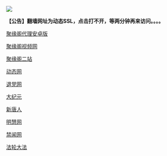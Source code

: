 
![](https://raw.githubusercontent.com/hao369/a/master/j.jpg)

**【公告】翻墙网址为动态SSL，点击打不开，等两分钟再来访问。。。。**

 [聚缘阁代理安卓版](https://github.com/hao369/a/raw/master/j8.apk)

 [聚缘阁视频网](http://qwer1.443ds.ml/9.html)

[聚缘阁二站](http://qwer1.443ds.ml/j2)


 [动态网](http://qwer1.443ds.ml/)

[退党网](http://qwer1.443ds.ml/?id=8)

[大纪元](http://qwer1.443ds.ml/?id=7)

[新唐人](http://qwer1.443ds.ml/?id=5)

[明慧网](http://qwer1.443ds.ml/?id=3)

[禁闻网](http://qwer1.443ds.ml/?id=16)

[法轮大法](http://qwer1.443ds.ml/?id=15)